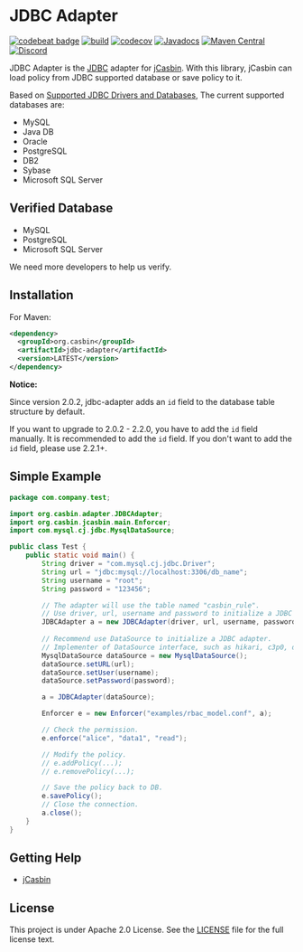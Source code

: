 JDBC Adapter
====

[![codebeat badge](https://codebeat.co/badges/df265133-60a0-4ee7-b57d-25fd27273905)](https://codebeat.co/projects/github-com-jcasbin-jdbc-adapter-master)
[![build](https://github.com/jcasbin/jdbc-adapter/actions/workflows/maven-ci.yml/badge.svg)](https://github.com/jcasbin/jdbc-adapter/actions/workflows/maven-ci.yml)
[![codecov](https://codecov.io/gh/jcasbin/jdbc-adapter/branch/master/graph/badge.svg?token=YoXB4Wmvrb)](https://codecov.io/gh/jcasbin/jdbc-adapter)
[![Javadocs](https://www.javadoc.io/badge/org.casbin/jdbc-adapter.svg)](https://www.javadoc.io/doc/org.casbin/jdbc-adapter)
[![Maven Central](https://img.shields.io/maven-central/v/org.casbin/jdbc-adapter.svg)](https://mvnrepository.com/artifact/org.casbin/jdbc-adapter/latest)
[![Discord](https://img.shields.io/discord/1022748306096537660?logo=discord&label=discord&color=5865F2)](https://discord.gg/S5UjpzGZjN)

JDBC Adapter is the [JDBC](https://en.wikipedia.org/wiki/Java_Database_Connectivity) adapter for [jCasbin](https://github.com/casbin/jcasbin). With this library, jCasbin can load policy from JDBC supported database or save policy to it.

Based on [Supported JDBC Drivers and Databases](https://docs.oracle.com/cd/E19226-01/820-7688/gawms/index.html), The current supported databases are:

- MySQL
- Java DB
- Oracle
- PostgreSQL
- DB2
- Sybase
- Microsoft SQL Server

## Verified Database

- MySQL
- PostgreSQL
- Microsoft SQL Server

We need more developers to help us verify. 

## Installation

For Maven:

```xml
<dependency>
  <groupId>org.casbin</groupId>
  <artifactId>jdbc-adapter</artifactId>
  <version>LATEST</version>
</dependency>
```

**Notice:** 

Since version 2.0.2, jdbc-adapter adds an ``id`` field to the database table structure by default. 

If you want to upgrade to 2.0.2 - 2.2.0, you have to add the ``id`` field manually. It is recommended to add the ``id`` field. If you don't want to add the ``id`` field, please use 2.2.1+.

## Simple Example

```java
package com.company.test;

import org.casbin.adapter.JDBCAdapter;
import org.casbin.jcasbin.main.Enforcer;
import com.mysql.cj.jdbc.MysqlDataSource;

public class Test {
    public static void main() {
        String driver = "com.mysql.cj.jdbc.Driver";
        String url = "jdbc:mysql://localhost:3306/db_name";
        String username = "root";
        String password = "123456";

        // The adapter will use the table named "casbin_rule".
        // Use driver, url, username and password to initialize a JDBC adapter.
        JDBCAdapter a = new JDBCAdapter(driver, url, username, password); 
        
        // Recommend use DataSource to initialize a JDBC adapter.
        // Implementer of DataSource interface, such as hikari, c3p0, durid, etc.
        MysqlDataSource dataSource = new MysqlDataSource();
        dataSource.setURL(url);
        dataSource.setUser(username);
        dataSource.setPassword(password);

        a = JDBCAdapter(dataSource);        

        Enforcer e = new Enforcer("examples/rbac_model.conf", a);

        // Check the permission.
        e.enforce("alice", "data1", "read");

        // Modify the policy.
        // e.addPolicy(...);
        // e.removePolicy(...);

        // Save the policy back to DB.
        e.savePolicy();
        // Close the connection.
        a.close();
    }
}
```

## Getting Help

- [jCasbin](https://github.com/casbin/jcasbin)

## License

This project is under Apache 2.0 License. See the [LICENSE](LICENSE) file for the full license text.